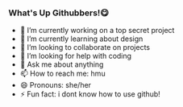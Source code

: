 ### What's Up Githubbers!😋
- 🔭 I’m currently working on a top secret project
- 🌱 I’m currently learning about design
- 👯 I’m looking to collaborate on projects
- 🤔 I’m looking for help with coding
- 💬 Ask me about anything
- 📫 How to reach me: hmu
- 😄 Pronouns: she/her
- ⚡ Fun fact: i dont know how to use github!
